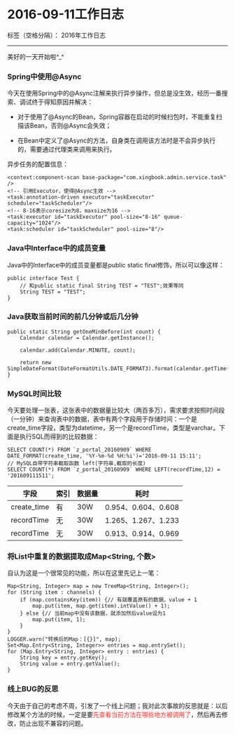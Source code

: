 ﻿# 2016-09-11工作日志

标签（空格分隔）： 2016年工作日志

---

美好的一天开始啦^_^

### Spring中使用@Async

今天在使用Spring中的@Async注解来执行异步操作，但总是没生效，经历一番搜索、调试终于得知原因并解决：

 - 对于使用了@Async的Bean，Spring容器在启动的时候扫包时，不能重复扫描该Bean，否则@Async会失效；

 - 在Bean中定义了@Async的方法，自身类在调用该方法时是不会异步执行的，需要通过代理类来调用来执行。

异步任务的配置信息：

``` 
<context:component-scan base-package="com.xingbook.admin.service.task" />
<!-- 引用Executor，使得@Async生效 -->
<task:annotation-driven executor="taskExecutor" scheduler="taskScheduler"/>
<!-- 8-16表示coresize为8，maxsize为16 -->
<task:executor id="taskExecutor" pool-size="8-16" queue-capacity="1024"/>
<task:scheduler id="taskScheduler" pool-size="8"/>
``` 
  
### Java中Interface中的成员变量

Java中的Interface中的成员变量都是public static final修饰，所以可以像这样：

``` 
public interface Test {
    // 和public static final String TEST = "TEST";效果等同
    String TEST = "TEST";
}
``` 

### Java获取当前时间的前几分钟或后几分钟

``` 
public static String getOneMinBefore(int count) {
	Calendar calendar = Calendar.getInstance();

	calendar.add(Calendar.MINUTE, count);

	return new SimpleDateFormat(DateFormatUtils.DATE_FORMAT3).format(calendar.getTime());
}
``` 

### MySQL时间比较

今天要处理一张表，这张表中的数据量比较大（两百多万），需求要求按照时间段（一分钟）来查询表中的数据，表中有两个字段用于存储时间：一个是create_time字段，类型为datetime，另一个是recordTime，类型是varchar。下面是执行SQL而得到的比较数据：

``` 
SELECT COUNT(*) FROM `z_portal_20160909` WHERE DATE_FORMAT(create_time, '%Y-%m-%d %H:%i')='2016-09-11 15:11';
// MySQL自带字符串截取函数 left(字符串,截取的长度)
SELECT COUNT(*) FROM `z_portal_20160909` WHERE LEFT(recordTime,12) = '201609111511';
``` 

| 字段        | 索引 | 数据量 | 耗时                |
| ----------- | ---- | ------ | ------------------- |
| create_time | 有   | 30W    | 0.954、0.604、0.608 |
| recordTime  | 无   | 30W    | 1.265、1.267、1.233 |
| recordTime  | 无   | 30W    | 0.913、0.914、0.969 |

### 将List<String>中重复的数据提取成Map<String, 个数>

自认为这是一个很常见的功能，所以在这里先记上一笔：

``` 
Map<String, Integer> map = new TreeMap<String, Integer>();
for (String item : channels) {
	if (map.containsKey(item)) {// 有就覆盖原有的数据，value + 1
		map.put(item, map.get(item).intValue() + 1);
	} else {// 当前map中没有该数据，就添加然后value设为1
		map.put(item, 1);
	}
}
LOGGER.warn("转换后的Map：[{}]", map);
Set<Map.Entry<String, Integer>> entries = map.entrySet();
for (Map.Entry<String, Integer> entry : entries) {
	String key = entry.getKey();
	String value = entry.getValue();
}
``` 

### 线上BUG的反思

今天由于自己的考虑不周，引发了一个线上问题；我对此次事故的反思就是：以后修改某个方法的时候，一定是要<font color="FF2D2D">先查看当前方法在哪些地方被调用了</font>，然后再去修改，防止出现不兼容的问题。
